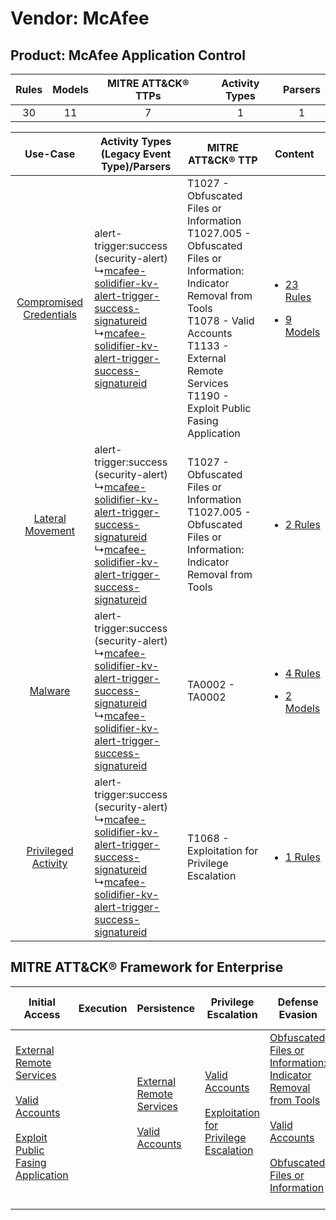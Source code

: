 Vendor: McAfee
==============
Product: McAfee Application Control
-----------------------------------
| Rules | Models | MITRE ATT&CK® TTPs | Activity Types | Parsers |
|:-----:|:------:|:------------------:|:--------------:|:-------:|
|  30   |   11   |         7          |       1        |    1    |

|    Use-Case    | Activity Types (Legacy Event Type)/Parsers    | MITRE ATT&CK® TTP    | Content    |
|:----:| ---- | ---- | ---- |
| [Compromised Credentials](../../../UseCases/uc_compromised_credentials.md) |  alert-trigger:success (security-alert)<br> ↳[mcafee-solidifier-kv-alert-trigger-success-signatureid](Ps/pC_mcafeesolidifierkvalerttriggersuccesssignatureid.md)<br> ↳[mcafee-solidifier-kv-alert-trigger-success-signatureid](Ps/pC_mcafeesolidifierkvalerttriggersuccesssignatureid.md)<br> | T1027 - Obfuscated Files or Information<br>T1027.005 - Obfuscated Files or Information: Indicator Removal from Tools<br>T1078 - Valid Accounts<br>T1133 - External Remote Services<br>T1190 - Exploit Public Fasing Application<br> | [<ul><li>23 Rules</li></ul><ul><li>9 Models</li></ul>](RM/r_m_mcafee_mcafee_application_control_Compromised_Credentials.md) |
|        [Lateral Movement](../../../UseCases/uc_lateral_movement.md)        |  alert-trigger:success (security-alert)<br> ↳[mcafee-solidifier-kv-alert-trigger-success-signatureid](Ps/pC_mcafeesolidifierkvalerttriggersuccesssignatureid.md)<br> ↳[mcafee-solidifier-kv-alert-trigger-success-signatureid](Ps/pC_mcafeesolidifierkvalerttriggersuccesssignatureid.md)<br> | T1027 - Obfuscated Files or Information<br>T1027.005 - Obfuscated Files or Information: Indicator Removal from Tools<br>    | [<ul><li>2 Rules</li></ul>](RM/r_m_mcafee_mcafee_application_control_Lateral_Movement.md)    |
|    [Malware](../../../UseCases/uc_malware.md)    |  alert-trigger:success (security-alert)<br> ↳[mcafee-solidifier-kv-alert-trigger-success-signatureid](Ps/pC_mcafeesolidifierkvalerttriggersuccesssignatureid.md)<br> ↳[mcafee-solidifier-kv-alert-trigger-success-signatureid](Ps/pC_mcafeesolidifierkvalerttriggersuccesssignatureid.md)<br> | TA0002 - TA0002<br>    | [<ul><li>4 Rules</li></ul><ul><li>2 Models</li></ul>](RM/r_m_mcafee_mcafee_application_control_Malware.md)    |
|     [Privileged Activity](../../../UseCases/uc_privileged_activity.md)     |  alert-trigger:success (security-alert)<br> ↳[mcafee-solidifier-kv-alert-trigger-success-signatureid](Ps/pC_mcafeesolidifierkvalerttriggersuccesssignatureid.md)<br> ↳[mcafee-solidifier-kv-alert-trigger-success-signatureid](Ps/pC_mcafeesolidifierkvalerttriggersuccesssignatureid.md)<br> | T1068 - Exploitation for Privilege Escalation<br>    | [<ul><li>1 Rules</li></ul>](RM/r_m_mcafee_mcafee_application_control_Privileged_Activity.md)    |

MITRE ATT&CK® Framework for Enterprise
--------------------------------------
| Initial Access                                                                                                                                                                                                                         | Execution | Persistence                                                                                                                                      | Privilege Escalation                                                                                                                                          | Defense Evasion                                                                                                                                                                                                                                                               | Credential Access | Discovery | Lateral Movement | Collection | Command and Control | Exfiltration | Impact |
| -------------------------------------------------------------------------------------------------------------------------------------------------------------------------------------------------------------------------------------- | --------- | ------------------------------------------------------------------------------------------------------------------------------------------------ | ------------------------------------------------------------------------------------------------------------------------------------------------------------- | ----------------------------------------------------------------------------------------------------------------------------------------------------------------------------------------------------------------------------------------------------------------------------- | ----------------- | --------- | ---------------- | ---------- | ------------------- | ------------ | ------ |
| [External Remote Services](https://attack.mitre.org/techniques/T1133)<br><br>[Valid Accounts](https://attack.mitre.org/techniques/T1078)<br><br>[Exploit Public Fasing Application](https://attack.mitre.org/techniques/T1190)<br><br> |           | [External Remote Services](https://attack.mitre.org/techniques/T1133)<br><br>[Valid Accounts](https://attack.mitre.org/techniques/T1078)<br><br> | [Valid Accounts](https://attack.mitre.org/techniques/T1078)<br><br>[Exploitation for Privilege Escalation](https://attack.mitre.org/techniques/T1068)<br><br> | [Obfuscated Files or Information: Indicator Removal from Tools](https://attack.mitre.org/techniques/T1027/005)<br><br>[Valid Accounts](https://attack.mitre.org/techniques/T1078)<br><br>[Obfuscated Files or Information](https://attack.mitre.org/techniques/T1027)<br><br> |                   |           |                  |            |                     |              |        |